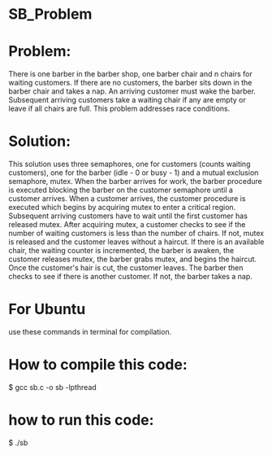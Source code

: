 # SB_Problem
# Problem:
There is one barber in the barber shop, one barber chair and n chairs for waiting customers. If there are no customers, the barber sits down in the barber chair and takes a nap. An arriving customer must wake the barber. Subsequent arriving customers take a waiting chair if any are empty or leave if all chairs are full. This problem addresses race conditions.
# Solution:
This solution uses three semaphores, one for customers (counts waiting customers), one for the barber (idle - 0 or busy - 1) and a mutual exclusion semaphore, mutex. When the barber arrives for work, the barber procedure is executed blocking the barber on the customer semaphore until a customer arrives. When a customer arrives, the customer procedure is executed which begins by acquiring mutex to enter a critical region. Subsequent arriving customers have to wait until the first customer has released mutex. After acquiring mutex, a customer checks to see if the number of waiting customers is less than the number of chairs. If not, mutex is released and the customer leaves without a haircut. If there is an available chair, the waiting counter is incremented, the barber is awaken, the customer releases mutex, the barber grabs mutex, and begins the haircut. Once the customer's hair is cut, the customer leaves. The barber then checks to see if there is another customer. If not, the barber takes a nap.
# For Ubuntu
use these commands in terminal for compilation.

# How to compile this code:
$ gcc sb.c -o sb -lpthread

# how to run this code:
$ ./sb

